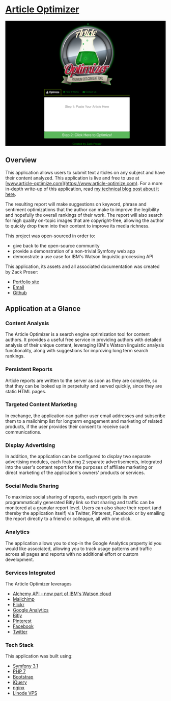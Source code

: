 # [Article Optimizer](https://www.article-optimize.com)

![Article Optimizer Screenshot](doc/img/symfony-optimizer-splash.png)

## Overview 

This application allows users to submit text articles on any subject and have their content analyzed. This application is live and free to use at [www.article-optimize.com](https://www.article-optimize.com). For a more in-depth write-up of this application, read [my technical blog post about it here](https://www.zackproser.com/blog/article/I-Open-Sourced-My-Content-Analysis-Tool).
 
 The resulting report will make suggestions on keyword, phrase and sentiment optimizations that the author can make to improve the legibility and hopefully the overall rankings of their work. The report will also search for high quality on-topic images that are 
copyright-free, allowing the author to quickly drop them into their content to improve its media richness.

This project was open-sourced in order to: 
 * give back to the open-source community
 * provide a demonstration of a non-trivial Symfony web app
 * demonstrate a use case for IBM's Watson linguistic processing API

This application, its assets and all associated documentation was created by Zack Proser: 

* [Portfolio site](https://www.zackproser.com)
* [Email](mailto:zackproser@gmail.com) 
* [Github](https://www.github.com/zackproser)

## Application at a Glance

### Content Analysis
The Article Optimizer is a search engine optimization tool for content authors. It provides a useful free service in providing authors with detailed analysis of their unique content, leveraging IBM's Watson linguistic analysis functionality, along with suggestions for improving long term search rankings. 

### Persistent Reports
Article reports are written to the server as soon as they are complete, so that they can be looked up in perpetuity and served quickly, since they are static HTML pages. 

### Targeted Content Marketing
In exchange, the application can gather user email addresses and subscribe them to a mailchimp list for longterm engagement and marketing of related products, if the user provides their consent to receive such communications.

### Display Advertising 
In addition, the application can be configured to display two separate advertising modules, each featuring 2 separate advertisements, integrated into the user's content report for the purposes of affiliate marketing or direct marketing of the application's owners' products or services.

### Social Media Sharing
To maximize social sharing of reports, each report gets its own programmatically generated Bitly link so that sharing and traffic can be monitored at a granular report level. Users can also share their report (and thereby the application itself) via Twitter, Pinterest, Facebook or by emailing the report directly to a friend or colleague, all with one click.

### Analytics
The application allows you to drop-in the Google Analytics property id you would like associated, allowing you to track usage patterns and traffic across all pages and reports with no additional effort or custom development.

### Services Integrated

The Article Optimizer leverages 

* [Alchemy API - now part of IBM's Watson cloud](https://www.ibm.com/watson/developercloud/alchemy-language.html)
* [Mailchimp](https://mailchimp.com/)
* [Flickr](https://www.flickr.com/)
* [Google Analytics](https://google.com/analytics)
* [Bitly](https://bitly.com)
* [Pinterest](https://pinterest.com)
* [Facebook](https://www.facebook.com)
* [Twitter](https://www.twitter.com)

### Tech Stack 
This application was built using: 

* [Symfony 3.1](https://symfony.com) 
* [PHP 7](https://php.net) 
* [Bootstrap](https://getbootstrap.com) 
* [jQuery](https://jquery.com) 
* [nginx](https://nginx.com)
* [Linode VPS](https://linode.com)
